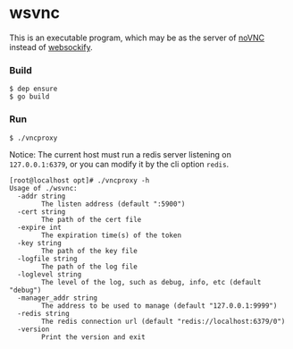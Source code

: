 # wsvnc

This is an executable program, which may be as the server of [noVNC](https://github.com/novnc/noVNC) instead of [websockify](https://github.com/novnc/websockify).

### Build

```shell
$ dep ensure
$ go build
```

### Run

```shell
$ ./vncproxy
```

Notice: The current host must run a redis server listening on `127.0.0.1:6379`, or you can modify it by the cli option `redis`.

```shell
[root@localhost opt]# ./vncproxy -h
Usage of ./wsvnc:
  -addr string
        The listen address (default ":5900")
  -cert string
        The path of the cert file
  -expire int
        The expiration time(s) of the token
  -key string
        The path of the key file
  -logfile string
        The path of the log file
  -loglevel string
        The level of the log, such as debug, info, etc (default "debug")
  -manager_addr string
        The address to be used to manage (default "127.0.0.1:9999")
  -redis string
        The redis connection url (default "redis://localhost:6379/0")
  -version
        Print the version and exit
```
